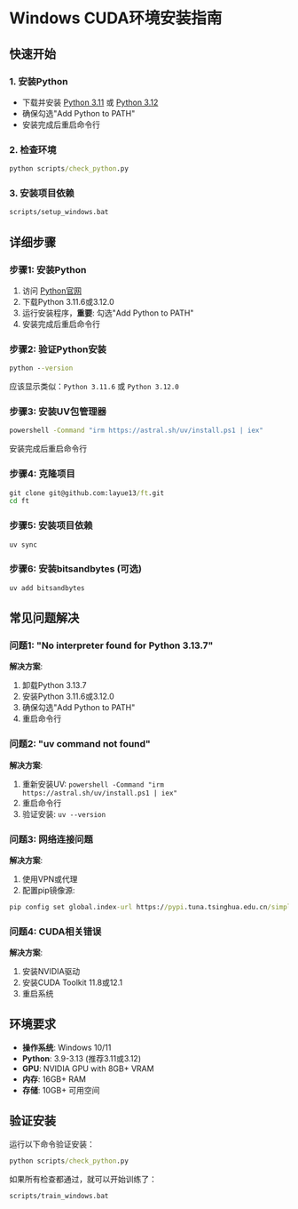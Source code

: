 # Windows CUDA环境安装指南

## 快速开始

### 1. 安装Python
- 下载并安装 [Python 3.11](https://www.python.org/downloads/release/python-3116/) 或 [Python 3.12](https://www.python.org/downloads/release/python-3120/)
- 确保勾选"Add Python to PATH"
- 安装完成后重启命令行

### 2. 检查环境
```cmd
python scripts/check_python.py
```

### 3. 安装项目依赖
```cmd
scripts/setup_windows.bat
```

## 详细步骤

### 步骤1: 安装Python
1. 访问 [Python官网](https://www.python.org/downloads/)
2. 下载Python 3.11.6或3.12.0
3. 运行安装程序，**重要**: 勾选"Add Python to PATH"
4. 安装完成后重启命令行

### 步骤2: 验证Python安装
```cmd
python --version
```
应该显示类似：`Python 3.11.6` 或 `Python 3.12.0`

### 步骤3: 安装UV包管理器
```cmd
powershell -Command "irm https://astral.sh/uv/install.ps1 | iex"
```
安装完成后重启命令行

### 步骤4: 克隆项目
```cmd
git clone git@github.com:layue13/ft.git
cd ft
```

### 步骤5: 安装项目依赖
```cmd
uv sync
```

### 步骤6: 安装bitsandbytes (可选)
```cmd
uv add bitsandbytes
```

## 常见问题解决

### 问题1: "No interpreter found for Python 3.13.7"
**解决方案**:
1. 卸载Python 3.13.7
2. 安装Python 3.11.6或3.12.0
3. 确保勾选"Add Python to PATH"
4. 重启命令行

### 问题2: "uv command not found"
**解决方案**:
1. 重新安装UV: `powershell -Command "irm https://astral.sh/uv/install.ps1 | iex"`
2. 重启命令行
3. 验证安装: `uv --version`

### 问题3: 网络连接问题
**解决方案**:
1. 使用VPN或代理
2. 配置pip镜像源:
```cmd
pip config set global.index-url https://pypi.tuna.tsinghua.edu.cn/simple
```

### 问题4: CUDA相关错误
**解决方案**:
1. 安装NVIDIA驱动
2. 安装CUDA Toolkit 11.8或12.1
3. 重启系统

## 环境要求

- **操作系统**: Windows 10/11
- **Python**: 3.9-3.13 (推荐3.11或3.12)
- **GPU**: NVIDIA GPU with 8GB+ VRAM
- **内存**: 16GB+ RAM
- **存储**: 10GB+ 可用空间

## 验证安装

运行以下命令验证安装：
```cmd
python scripts/check_python.py
```

如果所有检查都通过，就可以开始训练了：
```cmd
scripts/train_windows.bat
```
